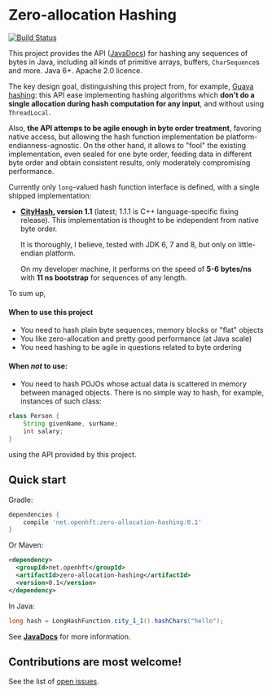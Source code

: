 # Zero-allocation Hashing
[![Build Status](https://travis-ci.org/OpenHFT/zero-allocation-hashing.svg?branch=master)](https://travis-ci.org/OpenHFT/zero-allocation-hashing)

This project provides the API ([JavaDocs](http://openhft.github.io/zero-allocation-hashing/apidocs/))
for hashing any sequences of bytes in Java, including all kinds of
primitive arrays, buffers, `CharSequence`s and more. Java 6+. Apache 2.0 licence.

The key design goal, distinguishing this project from, for example, [Guava hashing](
http://docs.guava-libraries.googlecode.com/git-history/release/javadoc/com/google/common/hash/package-summary.html):
this API ease implementing hashing algorithms which **don't do a single allocation
during hash computation for any input**, and without using `ThreadLocal`.

Also, **the API attemps to be agile enough in byte order treatment**, favoring native access,
but allowing the hash function implementation be platform-endianness-agnostic. On the other hand,
it allows to "fool" the existing implementation, even sealed for one byte order, feeding data
in different byte order and obtain consistent results, only moderately compromising performance.

Currently only `long`-valued hash function interface is defined, with a single shipped
implementation:
 - **[CityHash](https://code.google.com/p/cityhash/), version 1.1**
   (latest; 1.1.1 is C++ language-specific fixing release). This implementation is thought
   to be independent from native byte order.

   It is thoroughly, I believe, tested with
   JDK 6, 7 and 8, but only on little-endian platform.

   On my developer machine, it performs on the
   speed of **5-6 bytes/ns** with **11 ns bootstrap** for sequences of any length.

To sum up,

#### When to use this project
 - You need to hash plain byte sequences, memory blocks or "flat" objects
 - You like zero-allocation and pretty good performance (at Java scale)
 - You need hashing to be agile in questions related to byte ordering

#### When *not* to use:
 - You need to hash POJOs whose actual data is scattered in memory between managed objects.
   There is no simple way to hash, for example, instances of such class:
```java
class Person {
    String givenName, surName;
    int salary;
}
```
using the API provided by this project.

## Quick start

Gradle:
```groovy
dependencies {
    compile 'net.openhft:zero-allocation-hashing:0.1'
}
```

Or Maven:
```xml
<dependency>
  <groupId>net.openhft</groupId>
  <artifactId>zero-allocation-hashing</artifactId>
  <version>0.1</version>
</dependency>
```

In Java:
```java
long hash = LongHashFunction.city_1_1().hashChars("hello");
```

See **[JavaDocs](http://openhft.github.io/zero-allocation-hashing/apidocs/)** for more information.

## Contributions are most welcome!

See the list of [open issues](https://github.com/OpenHFT/zero-allocation-hashing/issues).
